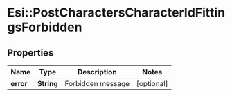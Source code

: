 # Esi::PostCharactersCharacterIdFittingsForbidden

## Properties
Name | Type | Description | Notes
------------ | ------------- | ------------- | -------------
**error** | **String** | Forbidden message | [optional] 


